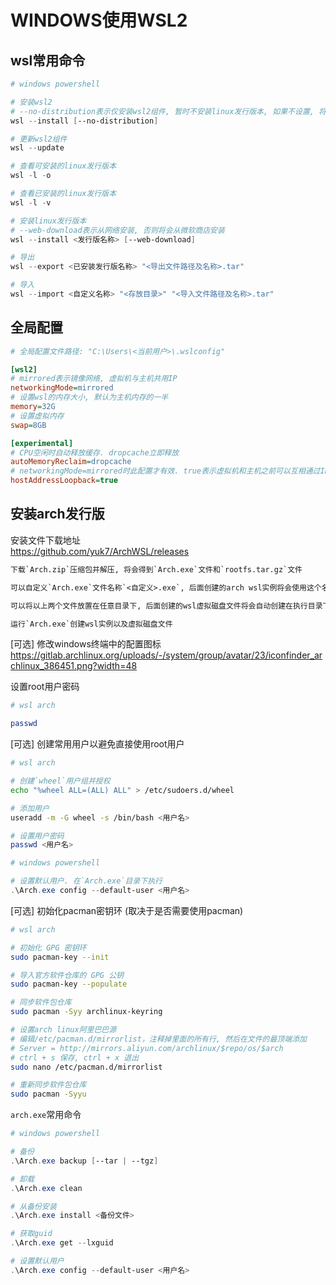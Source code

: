 # WINDOWS使用WSL2

## wsl常用命令

```powershell
# windows powershell

# 安装wsl2 
# --no-distribution表示仅安装wsl2组件, 暂时不安装linux发行版本, 如果不设置, 将默认安装ubuntu
wsl --install [--no-distribution]

# 更新wsl2组件
wsl --update

# 查看可安装的linux发行版本
wsl -l -o

# 查看已安装的linux发行版本
wsl -l -v

# 安装linux发行版本
# --web-download表示从网络安装, 否则将会从微软商店安装
wsl --install <发行版名称> [--web-download]

# 导出
wsl --export <已安装发行版名称> "<导出文件路径及名称>.tar"

# 导入
wsl --import <自定义名称> "<存放目录>" "<导入文件路径及名称>.tar"
```

## 全局配置
```ini
# 全局配置文件路径: "C:\Users\<当前用户>\.wslconfig"

[wsl2]
# mirrored表示镜像网络, 虚拟机与主机共用IP
networkingMode=mirrored
# 设置wsl的内存大小, 默认为主机内存的一半
memory=32G
# 设置虚拟内存
swap=8GB

[experimental]
# CPU空闲时自动释放缓存. dropcache立即释放
autoMemoryReclaim=dropcache
# networkingMode=mirrored时此配置才有效. true表示虚拟机和主机之前可以互相通过IP地址访问, 否则只能通过localhost,127.0.0.1访问
hostAddressLoopback=true
```

## 安装arch发行版

安装文件下载地址<br/>
https://github.com/yuk7/ArchWSL/releases

```txt
下载`Arch.zip`压缩包并解压, 将会得到`Arch.exe`文件和`rootfs.tar.gz`文件

可以自定义`Arch.exe`文件名称`<自定义>.exe`, 后面创建的arch wsl实例将会使用这个名称

可以将以上两个文件放置在任意目录下, 后面创建的wsl虚拟磁盘文件将会自动创建在执行目录下

运行`Arch.exe`创建wsl实例以及虚拟磁盘文件
```

[可选] 修改windows终端中的配置图标
https://gitlab.archlinux.org/uploads/-/system/group/avatar/23/iconfinder_archlinux_386451.png?width=48

设置root用户密码

```sh
# wsl arch

passwd
```

[可选] 创建常用用户以避免直接使用root用户

```sh
# wsl arch

# 创建`wheel`用户组并授权
echo "%wheel ALL=(ALL) ALL" > /etc/sudoers.d/wheel

# 添加用户
useradd -m -G wheel -s /bin/bash <用户名>

# 设置用户密码
passwd <用户名>
```

```powershell
# windows powershell

# 设置默认用户. 在`Arch.exe`目录下执行
.\Arch.exe config --default-user <用户名>
```

[可选] 初始化pacman密钥环 (取决于是否需要使用pacman)

```sh
# wsl arch

# 初始化 GPG 密钥环
sudo pacman-key --init

# 导入官方软件仓库的 GPG 公钥
sudo pacman-key --populate

# 同步软件包仓库
sudo pacman -Syy archlinux-keyring

# 设置arch linux阿里巴巴源
# 编辑/etc/pacman.d/mirrorlist，注释掉里面的所有行, 然后在文件的最顶端添加
# Server = http://mirrors.aliyun.com/archlinux/$repo/os/$arch
# ctrl + s 保存, ctrl + x 退出
sudo nano /etc/pacman.d/mirrorlist

# 重新同步软件包仓库
sudo pacman -Syyu
```

`arch.exe`常用命令

```powershell
# windows powershell

# 备份
.\Arch.exe backup [--tar | --tgz]

# 卸载
.\Arch.exe clean

# 从备份安装
.\Arch.exe install <备份文件>

# 获取guid
.\Arch.exe get --lxguid

# 设置默认用户
.\Arch.exe config --default-user <用户名>
```
